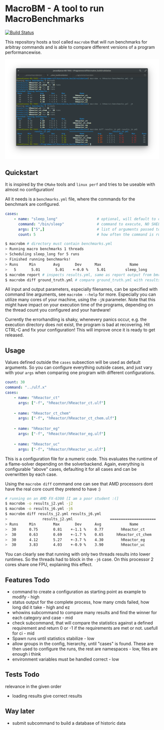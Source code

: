 # MacroBM - A tool to run MacroBenchmarks
[![Build
Status](https://travis-ci.org/JonasToth/macrobm.svg?branch=master)](https://travis-ci.org/JonasToth/macrobm)

This repository hosts a tool called `macrobm` that will run benchmarks for
arbitray commands and is able to compare different versions of a program
performancewise.

![Usage Example](example.png)

## Quickstart

It is inspired by the `CMake` tools and `linux perf` and tries to be useable
with almost no configuration!

All it needs is a `benchmarks.yml` file, where the commands for the benchmark
are configured.

```yaml
cases:
    - name: "sleep_long"                  # optional, will default to command
      command: "/bin/sleep"               # command to execute, NO SHELL SCRIPT
      args: ["5",]                        # list of arguments passed to the command
      count: 5                            # how often the command is run
```

```sh
$ macrobm # directory must contain benchmarks.yml
> Running macro benchmarks 1 threads
> Scheduling sleep_long for 5 runs
> Finished running benchmarks!
> Runs     Min        Avg       Dev      Max             Name        
>   5       5.01       5.01    +-0.0 %    5.01         sleep_long
$ macrobm report # inspects results.yml, same as report output from bmrun
$ macrobm diff ground_truth.yml # compare ground_truth.yml with results.yml
```

All input and output parameters, especially filenames, can be specified with
command line arguments, see `macrobm --help` for more. Especially you can
utilize many cores of your machine, using the `-jN` parameter. Note that this
might have impact on your execution time of the programs, depending on the
thread count you configured and your hardware!

Currently the errorhandling is shaky, whenevery panics occur, e.g. the
execution directory does not exist, the program is bad at recovering. Hit
CTRL-C and fix your configuration! This will improve once it is ready to get
released.

## Usage

Values defined outside the `cases` subsection will be used as default
arguments. So you can configure everything outside cases, and just vary with
your `args` when comparing one program with different configurations.

```yaml
count: 30                                          
command: "../ulf.x"                                
cases:                                             
    - name: "hReactor_ct"                          
      args: ["-f", "hReactor/hReactor_ct.ulf"]     
                                                   
    - name: "hReactor_ct_chem"                     
      args: ["-f", "hReactor/hReactor_ct_chem.ulf"]
                                                   
    - name: "hReactor_eg"                          
      args: ["-f", "hReactor/hReactor_eg.ulf"]     
                                                   
    - name: "hReactor_uc"                          
      args: ["-f", "hReactor/hReactor_uc.ulf"]     
```

This is a configuration file for a numeric code. This evaluates the runtime of a 
flame-solver depending on the solverbackend.
Again, everything is configurable "above" cases, defaulting it for all cases
and can be overwritten by each case.

Using the `macrobm diff` command one can see that AMD processors dont have the
real core count they pretend to have :)

```sh
# running on an AMD FX-6300 [I am a poor student :(]
$ macrobm -o results_j2.yml -j2
$ macrobm -o results_j6.yml -j6
$ macrobm diff results_j2.yml results_j6.yml
>                results_j2.yml                 =====================                 results_j6.yml                 
> Runs     Min        Max       Dev      Avg             Name            Avg       Dev      Min        Max      Runs 
>  30      0.75       0.81    +-1.1 %    0.77        hReactor_ct         1.03    +-3.6 %    0.97       1.16      30  
>  30      0.63       0.69    +-1.7 %    0.65      hReactor_ct_chem      0.88    +-3.4 %    0.84       0.98      30  
>  30      4.12       5.27    +-3.7 %    4.30        hReactor_eg         6.07    +-2.5 %    5.76       6.56      30  
>  30      3.83       4.03    +-0.9 %    3.90        hReactor_uc         5.69    +-3.2 %    4.89       6.27      30  
```

You can clearly see that running with only two threads results into lower
runtimes. So the threads had to block in the `-j6` case. On this processor 2 cores 
share one FPU, explaining this effect.

## Features Todo

- command to create a configuration as starting point as example to modify - high
- status output for the complete process, how many cmds failed, how long did it
  take - high and ez
- whowins subcommand to compare many results and find the winner for each category and case - mid
- check subcommand, that will compare the statistics against a defined
  requirement and return 0 or -1 if the requirements are met or not. usefull
  for ci - mid 
- Spawn runs until statistics stabilize - low
- allow groups in the config, hierarchy, until "cases" is found. These are then
  used to configure the runs, the rest are namespaces - low, files are enough i think
- environment variables must be handled correct - low


## Tests Todo

relevance in the given order

- loading results give correct results

## Way later
- submit subcommand to build a database of historic data
